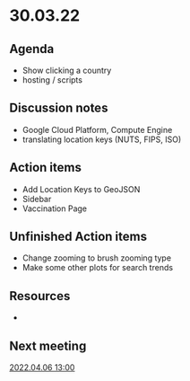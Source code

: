 
# 30.03.22

## Agenda

  * Show clicking a country
  * hosting / scripts
   
   

## Discussion notes

  * Google Cloud Platform, Compute Engine
  * translating location keys (NUTS, FIPS, ISO)



## Action items

  * Add Location Keys to GeoJSON
  * Sidebar
  * Vaccination Page


## Unfinished Action items
   
  * Change zooming to brush zooming type
  * Make some other plots for search trends


## Resources 

  *


  

## Next meeting

[2022.04.06 13:00](06.04.22.md)
